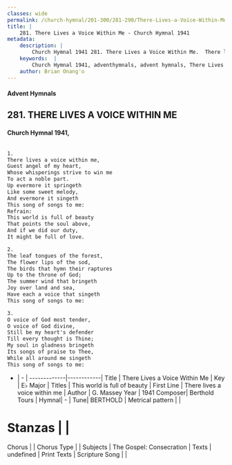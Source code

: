 ```yaml
---
classes: wide
permalink: /church-hymnal/201-300/281-290/There-Lives-a-Voice-Within-Me/
title: |
    281. There Lives a Voice Within Me - Church Hymnal 1941
metadata:
    description: |
        Church Hymnal 1941 281. There Lives a Voice Within Me.  There lives a voice within me,  Guest angel of my heart,  Whose whisperings strive to win me  To act a noble part.  Up evermore it springeth  Like some sweet melody,  And evermore it singeth  This song of songs to me:  
    keywords:  |
        Church Hymnal 1941, adventhymnals, advent hymnals, There Lives a Voice Within Me, There lives a voice within me. This world is full of beauty 
    author: Brian Onang'o
---
```


#### Advent Hymnals
## 281. THERE LIVES A VOICE WITHIN ME
####  Church Hymnal 1941,

```txt

1.
There lives a voice within me, 
Guest angel of my heart, 
Whose whisperings strive to win me 
To act a noble part. 
Up evermore it springeth 
Like some sweet melody, 
And evermore it singeth 
This song of songs to me: 
Refrain:
This world is full of beauty 
That points the soul above, 
And if we did our duty, 
It might be full of love. 

2.
The leaf tongues of the forest, 
The flower lips of the sod, 
The birds that hymn their raptures 
Up to the throne of God; 
The summer wind that bringeth 
Joy over land and sea, 
Have each a voice that singeth 
This song of songs to me: 

3.
O voice of God most tender, 
O voice of God divine, 
Still be my heart's defender 
Till every thought is Thine; 
My soul in gladness bringeth 
Its songs of praise to Thee, 
While all around me singeth 
This song of songs to me:

```

- |   -  |
-------------|------------|
Title | There Lives a Voice Within Me |
Key | E♭ Major |
Titles | This world is full of beauty  |
First Line | There lives a voice within me |
Author | G. Massey
Year | 1941
Composer| Berthold Tours |
Hymnal|  - |
Tune| BERTHOLD |
Metrical pattern | |
# Stanzas |  |
Chorus |  |
Chorus Type |  |
Subjects | The Gospel: Consecration |
Texts | undefined |
Print Texts | 
Scripture Song |  |
    
